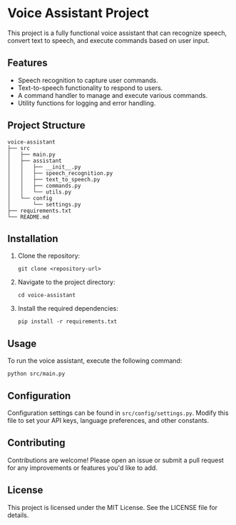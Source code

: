 # Voice Assistant Project

This project is a fully functional voice assistant that can recognize speech, convert text to speech, and execute commands based on user input.

## Features

- Speech recognition to capture user commands.
- Text-to-speech functionality to respond to users.
- A command handler to manage and execute various commands.
- Utility functions for logging and error handling.

## Project Structure

```
voice-assistant
├── src
│   ├── main.py
│   ├── assistant
│   │   ├── __init__.py
│   │   ├── speech_recognition.py
│   │   ├── text_to_speech.py
│   │   ├── commands.py
│   │   └── utils.py
│   └── config
│       └── settings.py
├── requirements.txt
└── README.md
```

## Installation

1. Clone the repository:
   ```
   git clone <repository-url>
   ```
2. Navigate to the project directory:
   ```
   cd voice-assistant
   ```
3. Install the required dependencies:
   ```
   pip install -r requirements.txt
   ```

## Usage

To run the voice assistant, execute the following command:
```
python src/main.py
```

## Configuration

Configuration settings can be found in `src/config/settings.py`. Modify this file to set your API keys, language preferences, and other constants.

## Contributing

Contributions are welcome! Please open an issue or submit a pull request for any improvements or features you'd like to add.

## License

This project is licensed under the MIT License. See the LICENSE file for details.
